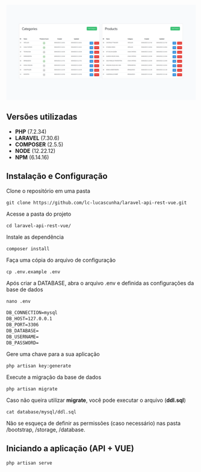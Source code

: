 ![Alt text](https://raw.githubusercontent.com/lc-lucascunha/laravel-api-rest-vue/master/public/images/git.png)

## Versões utilizadas

- **PHP** (7.2.34)
- **LARAVEL** (7.30.6)
- **COMPOSER** (2.5.5)
- **NODE** (12.22.12)
- **NPM** (6.14.16)

## Instalação e Configuração

Clone o repositório em uma pasta
```
git clone https://github.com/lc-lucascunha/laravel-api-rest-vue.git
```

Acesse a pasta do projeto
```
cd laravel-api-rest-vue/
```

Instale as dependência
```
composer install
```

Faça uma cópia do arquivo de configuração
```
cp .env.example .env
```

Após criar a DATABASE, abra o arquivo .env e definida as configurações da base de dados 
```
nano .env
```
```
DB_CONNECTION=mysql
DB_HOST=127.0.0.1
DB_PORT=3306
DB_DATABASE=
DB_USERNAME=
DB_PASSWORD=
```

Gere uma chave para a sua aplicação
```
php artisan key:generate
```

Execute a migração da base de dados
```
php artisan migrate
```

Caso não queira utilizar **migrate**, você pode executar o arquivo (**ddl.sql**)
```
cat database/mysql/ddl.sql
```
Não se esqueça de definir as permissões (caso necessário) nas pasta /bootstrap, /storage, /database.

## Iniciando a aplicação (API + VUE)

```
php artisan serve
```


